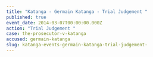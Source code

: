 ```yaml
---
title: "Katanga - Germain Katanga - Trial Judgement "
published: true
event_date: 2014-03-07T00:00:00.000Z
action: "Trial Judgement "
case: the-prosecutor-v-katanga
accused: germain-katanga
slug: katanga-events-germain-katanga-trial-judgement-
---
```

